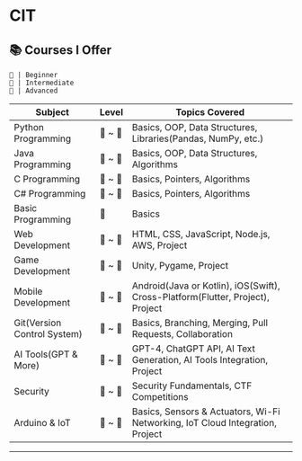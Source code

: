 # CIT
## 📚 Courses I Offer
```
🔰 | Beginner
🌟 | Intermediate
🚀 | Advanced
```

| **Subject**                   | **Level** | **Topics Covered**                                  |
|-------------------------------|-----------|-----------------------------------------------------|
| Python Programming            | 🔰 ~ 🚀   | Basics, OOP, Data Structures, Libraries(Pandas, NumPy, etc.) |
| Java Programming              | 🔰 ~ 🌟   | Basics, OOP, Data Structures, Algorithms |
| C Programming                 | 🔰 ~ 🌟   | Basics, Pointers, Algorithms |
| C# Programming                | 🔰 ~ 🌟   | Basics, Pointers, Algorithms |
| Basic Programming             | 🔰        | Basics |
| Web Development               | 🔰 ~ 🚀   | HTML, CSS, JavaScript, Node.js, AWS, Project |
| Game Development              | 🔰 ~ 🌟   | Unity, Pygame, Project |
| Mobile Development            | 🔰 ~ 🚀   | Android(Java or Kotlin), iOS(Swift), Cross-Platform(Flutter, Project), Project |
| Git(Version Control System)   | 🔰 ~ 🌟   | Basics, Branching, Merging, Pull Requests, Collaboration |
| AI Tools(GPT & More)          | 🔰 ~ 🚀   | GPT-4, ChatGPT API, AI Text Generation, AI Tools Integration, Project |
| Security                      | 🔰 ~ 🌟   | Security Fundamentals, CTF Competitions
| Arduino & IoT                 | 🔰 ~ 🚀   | Basics, Sensors & Actuators, Wi-Fi Networking, IoT Cloud Integration, Project
---
